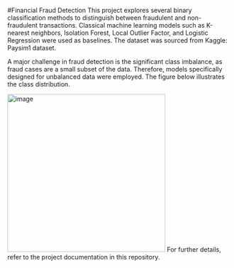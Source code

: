 #Financial Fraud Detection
This project explores several binary classification methods to distinguish between fraudulent and non-fraudulent transactions. Classical machine learning models such as K-nearest neighbors, Isolation Forest, Local Outlier Factor, and Logistic Regression were used as baselines. The dataset was sourced from Kaggle: Paysim1 dataset.

A major challenge in fraud detection is the significant class imbalance, as fraud cases are a small subset of the data. Therefore, models specifically designed for unbalanced data were employed. The figure below illustrates the class distribution.

<img width="356" alt="image" src="https://github.com/petrov94/Financial-Fraud-Detection/assets/15279876/8fc125bc-79dd-4ca0-800a-1d5db6ada50a">
For further details, refer to the project documentation in this repository.
